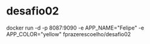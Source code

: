 # desafio02

docker run -d -p 8087:9090 -e APP_NAME="Felipe" -e APP_COLOR="yellow" fprazerescoelho/desafio02
